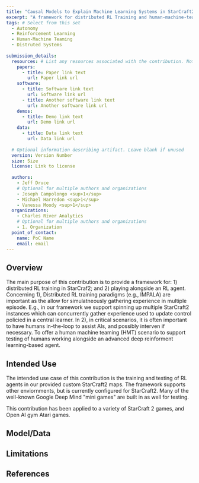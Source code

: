 ```yaml
---
title: "Causal Models to Explain Machine Learning Systems in StarCraft2"
excerpt: "A framework for distributed RL Training and human-machine-teaming in StarCraf2"
tags: # Select from this set
  - Autonomy
  - Reinforcement Learning
  - Human-Machine Teaming
  - Distruted Systems
   
submission_details:
  resources: # List any resources associated with the contribution. Not all sections are required
    papers:
      - title: Paper link text
        url: Paper link url
    software:
      - title: Software link text
        url: Software link url
      - title: Another software link text
        url: Another software link url
    demos:
      - title: Demo link text
        url: Demo link url
    data:
      - title: Data link text
        url: Data link url
   
  # Optional information describing artifact. Leave blank if unused
  version: Version Number
  size: Size
  license: Link to license
   
  authors:
    - Jeff Druce
    # Optional for multiple authors and organizations
    - Joseph Campolongo <sup>1</sup>
    - Michael Harredon <sup>1</sup>
    - Vanessa Moody <sup>1</sup>
  organizations:
    - Charles River Analytics
    # Optional for multiple authors and organizations
    - 1. Organization
  point_of_contact:
    name: PoC Name
    email: email
---
```

   
## Overview
[comment]: <> (What is the main purpose of the contribution?)
The main purpose of this contribution is to provide a framework for: 1) distributed RL training in StarCraf2; and 2) playing alongside an RL agent. Concerning 
1), Distributed RL training paradigms (e.g., IMPALA) are important as the allow for simulatneously gathering experience in multiple episode. E.g., in our framework we support 
spinning up multiple StarCraft2 instances which can concurrently gather experience used to update control policied in a central learner. In 2), in critical 
scenarios, it is often important to have humans in-the-loop to assist AIs, and possibly interven if necessary. To offer a human machine teaming (HMT) scenario
to support testing of humans working alongside an advanced deep reinforment learning-based agent. 
   
## Intended Use
[comment]: <> (What is the intended use case for this contribution?)
The intended use case of this contribution is the training and testing of RL agents in our provided custom StarCraft2 maps. The framework supports other
enviornments, but is currently configured for StarCraft2. Many of the well-known Google Deep Mind "mini games" are built in as well for testing. 

[comment]: <> (What domains/applications has this contribution been applied to?)
This contribution has been applied to a variety of StarCraft 2 games, and Open AI gym Atari games. 
   
## Model/Data
[comment]: <> (If a model is involved, what are its inputs and outputs?)

[comment]: <> (If the model was learned/trained, what data was used for training/testing?)
   
## Limitations
[comment]: <> (Are there any additional limitations/ethical considerations for use of this contribution?)
   
[comment]: <> (Are there known failure modes?)
   
## References
[comment]: <> (Any additional information, e.g. papers \(cited with bibtex\) related to this contribution.)
